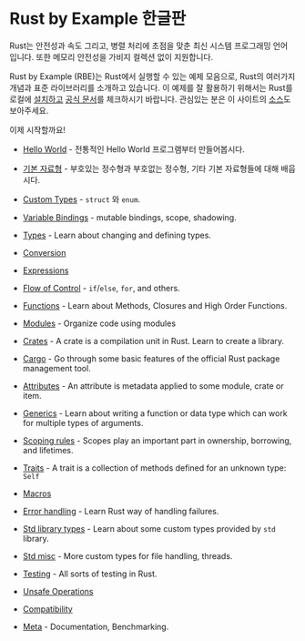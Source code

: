 # Rust by Example 한글판

Rust는 안전성과 속도 그리고, 병렬 처리에 초점을 맞춘 최신 시스템 프로그래밍 언어
입니다. 또한 메모리 안전성을 가비지 컬렉션 없이 지원합니다.

Rust by Example (RBE)는 Rust에서 실행할 수 있는 예제 모음으로, Rust의 여러가지 
개념과 표준 라이브러리를 소개하고 있습니다. 이 예제를 잘 활용하기 위해서는 Rust를
로컬에 [설치하고][install] [공식 문서][std]를 체크하시기 바랍니다. 관심있는 분은
이 사이트의 [소스][home]도 보아주세요.

이제 시작할까요!

- [Hello World](hello.md) - 전통적인 Hello World 프로그램부터 만들어봅시다.

- [기본 자료형](primitives.md) - 부호있는 정수형과 부호없는 정수형, 기타 기본 자료형들에 대해 배웁시다.

- [Custom Types](custom_types.md) - `struct` 와 `enum`.

- [Variable Bindings](variable_bindings.md) - mutable bindings, scope, shadowing.

- [Types](types.md) - Learn about changing and defining types.

- [Conversion](conversion.md)

- [Expressions](expression.md)

- [Flow of Control](flow_control.md) - `if`/`else`, `for`, and others.

- [Functions](fn.md) - Learn about Methods, Closures and High Order Functions.

- [Modules](mod.md) - Organize code using modules

- [Crates](crates.md) - A crate is a compilation unit in Rust. Learn to create a library.

- [Cargo](cargo.md) - Go through some basic features of the official Rust package management tool.

- [Attributes](attribute.md) - An attribute is metadata applied to some module, crate or item.

- [Generics](generics.md) - Learn about writing a function or data type which can work for multiple types of arguments.

- [Scoping rules](scope.md) - Scopes play an important part in ownership, borrowing, and lifetimes.

- [Traits](trait.md) - A trait is a collection of methods defined for an unknown type: `Self`

- [Macros](macros.md)

- [Error handling](error.md) - Learn Rust way of handling failures.

- [Std library types](std.md) - Learn about some custom types provided by `std` library.

- [Std misc](std_misc.md) - More custom types for file handling, threads.

- [Testing](testing.md) - All sorts of testing in Rust.

- [Unsafe Operations](unsafe.md)

- [Compatibility](compatibility.md)

- [Meta](meta.md) - Documentation, Benchmarking.


[rust]: https://www.rust-lang.org/
[install]: https://www.rust-lang.org/tools/install
[std]: https://doc.rust-lang.org/std/
[home]: https://github.com/rust-lang-ko/rust-by-example-ko
